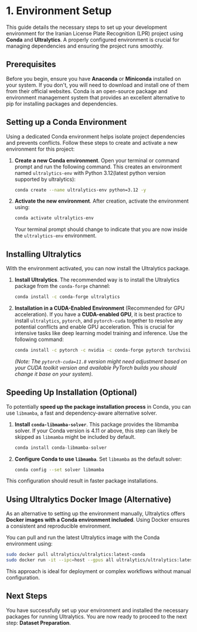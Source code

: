 # 1. Environment Setup

This guide details the necessary steps to set up your development environment for the Iranian License Plate Recognition (LPR) project using **Conda** and **Ultralytics**. A properly configured environment is crucial for managing dependencies and ensuring the project runs smoothly.

## Prerequisites

Before you begin, ensure you have **Anaconda** or **Miniconda** installed on your system. If you don't, you will need to download and install one of them from their official websites. Conda is an open-source package and environment management system that provides an excellent alternative to pip for installing packages and dependencies.

## Setting up a Conda Environment

Using a dedicated Conda environment helps isolate project dependencies and prevents conflicts. Follow these steps to create and activate a new environment for this project:

1.  **Create a new Conda environment**. Open your terminal or command prompt and run the following command. This creates an environment named `ultralytics-env` with Python 3.12(latest python version supported by ultralytics):

    ```bash
    conda create --name ultralytics-env python=3.12 -y
    ```

2.  **Activate the new environment**. After creation, activate the environment using:

    ```bash
    conda activate ultralytics-env
    ```

    Your terminal prompt should change to indicate that you are now inside the `ultralytics-env` environment.

## Installing Ultralytics

With the environment activated, you can now install the Ultralytics package.

1.  **Install Ultralytics**. The recommended way is to install the Ultralytics package from the `conda-forge` channel:

    ```bash
    conda install -c conda-forge ultralytics
    ```

2.  **Installation in a CUDA-Enabled Environment** (Recommended for GPU acceleration). If you have a **CUDA-enabled GPU**, it is best practice to install `ultralytics`, `pytorch`, and `pytorch-cuda` together to resolve any potential conflicts and enable GPU acceleration. This is crucial for intensive tasks like deep learning model training and inference. Use the following command:

    ```bash
    conda install -c pytorch -c nvidia -c conda-forge pytorch torchvision pytorch-cuda=11.8 ultralytics
    ```
    *(Note: The `pytorch-cuda=11.8` version might need adjustment based on your CUDA toolkit version and available PyTorch builds you should change it base on your system).*

## Speeding Up Installation (Optional)

To potentially **speed up the package installation process** in Conda, you can use `libmamba`, a fast and dependency-aware alternative solver.

1.  **Install `conda-libmamba-solver`**. This package provides the libmamba solver. If your Conda version is 4.11 or above, this step can likely be skipped as `libmamba` might be included by default.

    ```bash
    conda install conda-libmamba-solver
    ```

2.  **Configure Conda to use `libmamba`**. Set `libmamba` as the default solver:

    ```bash
    conda config --set solver libmamba
    ```

This configuration should result in faster package installations.

## Using Ultralytics Docker Image (Alternative)

As an alternative to setting up the environment manually, Ultralytics offers **Docker images with a Conda environment included**. Using Docker ensures a consistent and reproducible environment.

You can pull and run the latest Ultralytics image with the Conda environment using:

```bash
sudo docker pull ultralytics/ultralytics:latest-conda
sudo docker run -it --ipc=host --gpus all ultralytics/ultralytics:latest-conda # Example with GPU support
```

This approach is ideal for deployment or complex workflows without manual configuration.

## Next Steps

You have successfully set up your environment and installed the necessary packages for running Ultralytics. You are now ready to proceed to the next step: **Dataset Preparation**.
